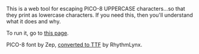 This is a web tool for escaping PICO-8 UPPERCASE characters...so that they print as lowercase characters. If you need this, then you'll understand what it does and why.

To run it, go to [this page](https://morgan3d.github.io/misc/p8escape/index.html).

PICO-8 font by Zep, [converted to TTF](http://www.lexaloffle.com/bbs/?tid=3109) by RhythmLynx.
